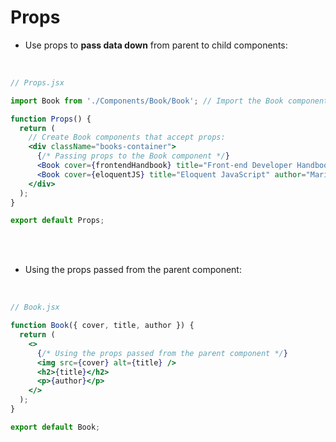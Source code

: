 # Props

- Use props to **pass data down** from parent to child components:

<br/>

```jsx
// Props.jsx

import Book from './Components/Book/Book'; // Import the Book component

function Props() {
  return (
    // Create Book components that accept props:
    <div className="books-container">
      {/* Passing props to the Book component */}
      <Book cover={frontendHandbook} title="Front-end Developer Handbook" author="Cody Lindley" />
      <Book cover={eloquentJS} title="Eloquent JavaScript" author="Marijn Haverbeke" />
    </div>
  );
}

export default Props;
```

<br/>
<br/>

- Using the props passed from the parent component:

<br/>

```jsx
// Book.jsx

function Book({ cover, title, author }) {
  return (
    <>
      {/* Using the props passed from the parent component */}
      <img src={cover} alt={title} />
      <h2>{title}</h2>
      <p>{author}</p>
    </>
  );
}

export default Book;
```
<br/>